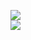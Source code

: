 [![](https://img.shields.io/badge/Made%20With-Github%20Spray-lightgrey.svg?style=for-the-badge&logo=github)](https://github.com/Annihil/github-spray#795)  
[![](https://i.imgur.com/2DrTn0Z.gif)](https://github.com/Annihil/github-spray)